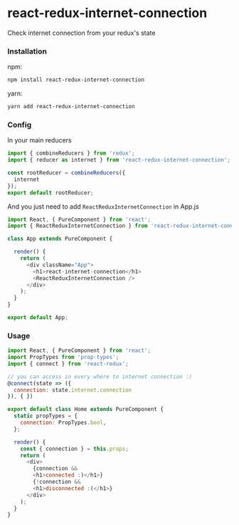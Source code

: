 # react-redux-internet-connection
Check internet connection from your redux's state

### Installation
npm:
```bash
npm install react-redux-internet-connection
```

yarn:
```bash
yarn add react-redux-internet-connection
```

### Config

In your main reducers
```js
import { combineReducers } from 'redux';
import { reducer as internet } from 'react-redux-internet-connection';

const rootReducer = combineReducers({
  internet
});
export default rootReducer;

```

And you just need to add `ReactReduxInternetConnection` in App.js
```js
import React, { PureComponent } from 'react';
import { ReactReduxInternetConnection } from 'react-redux-internet-connection';

class App extends PureComponent {

  render() {
    return (
      <div className="App">
        <h1>react-internet-connection</h1>
        <ReactReduxInternetConnection />
      </div>
    );
  }
}

export default App;

```

### Usage

```js
import React, { PureComponent } from 'react';
import PropTypes from 'prop-types';
import { connect } from 'react-redux';

// you can access in every where to internet connection :)
@connect(state => ({
  connection: state.internet.connection
}), { })

export default class Home extends PureComponent {
  static propTypes = {
    connection: PropTypes.bool,
  };

  render() {
    const { connection } = this.props;
    return (
      <div>
        {connection &&
        <h1>connected :)</h1>}
        {!connection &&
        <h1>disconnected :(</h1>}
      </div>
    );
  }
}

```